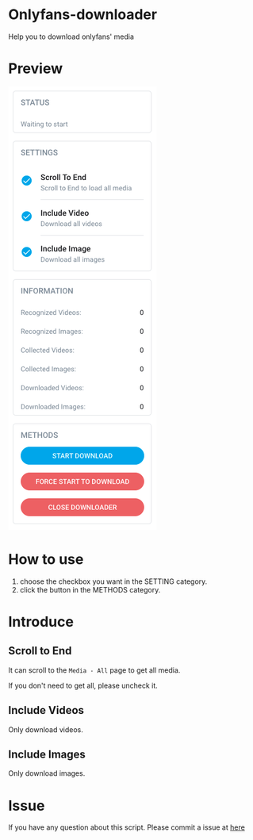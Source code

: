 # Onlyfans-downloader
Help you to download onlyfans' media

# Preview
![image](./screenshot.png)

# How to use
1. choose the checkbox you want in the SETTING category.
2. click the button in the METHODS category.

# Introduce
## Scroll to End
It can scroll to the `Media - All` page to get all media.

If you don't need to get all, please uncheck it.


## Include Videos
Only download videos.

## Include Images
Only download images.


# Issue
If you have any question about this script. Please commit a issue at [here](https://github.com/unknown-software-engineer/Onlyfans-downloader/issues)
